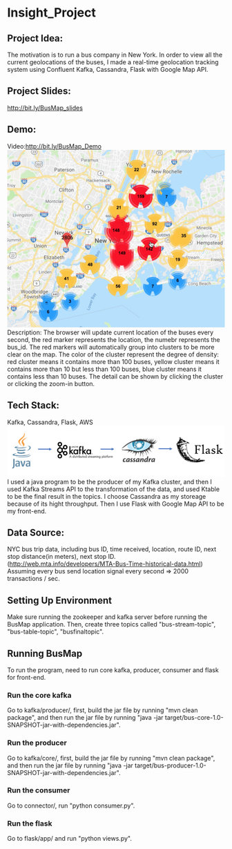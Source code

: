 # Insight_Project
## Project Idea:
The motivation is to run a bus company in New York. In order to view all the current geolocations of the buses, I made a real-time geolocation tracking system using Confluent Kafka, Cassandra, Flask with Google Map API.

## Project Slides:
http://bit.ly/BusMap_slides

## Demo:
Video:http://bit.ly/BusMap_Demo
![alt text](https://github.com/hlin14/Insight_Project/blob/master/figures/demo_screen.png)
Description: The browser will update current location of the buses every second, the red marker represents the location, the numebr represents the bus_id. The red markers will automatically group into clusters to be more clear on the map. The color of the cluster represent the degree of density: red cluster means it contains more than 100 buses, yellow cluster means it contains more than 10 but less than 100 buses, blue cluster means it contains less than 10 buses. The detail can be shown by clicking the cluster or clicking the zoom-in button.

## Tech Stack: 
Kafka, Cassandra, Flask, AWS
![alt text](https://github.com/hlin14/Insight_Project/blob/master/figures/tech_stack.png)
I used a java program to be the producer of my Kafka cluster, and then I used Kafka Streams API to the transformation of the data, and used Ktable to be the final result in the topics. I choose Cassandra as my storeage because of its hight throughput. Then I use Flask with Google Map API to be my front-end.


## Data Source:
NYC bus trip data, including bus ID, time received, location, route ID, next stop distance(in meters), next stop ID.
(http://web.mta.info/developers/MTA-Bus-Time-historical-data.html)
Assuming every bus send location signal every second => 2000 transactions / sec.

  
## Setting Up Environment
Make sure running the zookeeper and kafka server before running the BusMap application.
Then, create three topics called "bus-stream-topic", "bus-table-topic", "busfinaltopic".
 
## Running BusMap
To run the program, need to run core kafka, producer, consumer and flask for front-end.
### Run the core kafka 
Go to kafka/producer/, first, build the jar file by running "mvn clean package", and then run the jar file by running "java -jar target/bus-core-1.0-SNAPSHOT-jar-with-dependencies.jar".
### Run the producer
Go to kafka/core/, first, build the jar file by running "mvn clean package", and then run the jar file by running "java -jar target/bus-producer-1.0-SNAPSHOT-jar-with-dependencies.jar".
### Run the consumer
Go to connector/, run "python consumer.py".
### Run the flask
Go to flask/app/ and run "python views.py".


